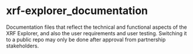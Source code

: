 # xrf-explorer_documentation
Documentation files that reflect the technical and functional aspects of the XRF Explorer, and also the user requirements and user testing.
Switching it to a public repo may only be done after approval from partnership stakeholders.
